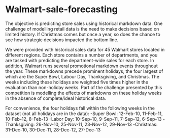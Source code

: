 # Walmart-sale-forecasting

The objective is predicting store sales using historical markdown data.
One challenge of modelling retail data is the need to make decisions based on limited history. If Christmas comes but once a year, so does the chance to see how strategic decisions impacted the bottom line.


We were provided with historical sales data for 45 Walmart stores located in different regions. Each store contains a number of departments, and you are tasked with predicting the department-wide sales for each store.
In addition, Walmart runs several promotional markdown events throughout the year. These markdowns precede prominent holidays, the four largest of which are the Super Bowl, Labour Day, Thanksgiving, and Christmas. The weeks including these holidays are weighted five times higher in the evaluation than non-holiday weeks. Part of the challenge presented by this competition is modelling the effects of markdowns on these holiday weeks in the absence of complete/ideal historical data.

For convenience, the four holidays fall within the following weeks in the dataset (not all holidays are in the data):
-Super Bowl: 12-Feb-10, 11-Feb-11, 10-Feb-12, 8-Feb-13
-Labor Day: 10-Sep-10, 9-Sep-11, 7-Sep-12, 6-Sep-13
-Thanksgiving: 26-Nov-10, 25-Nov-11, 23-Nov-12, 29-Nov-13
-Christmas: 31-Dec-10, 30-Dec-11, 28-Dec-12, 27-Dec-13
